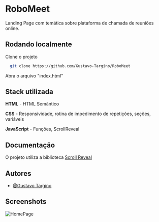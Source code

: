 
# RoboMeet

Landing Page com temática sobre plataforma de chamada de reuniões online.


## Rodando localmente

Clone o projeto

```bash
  git clone https://github.com/Gustavo-Targino/RoboMeet
```

Abra o arquivo "index.html"

## Stack utilizada

**HTML** - HTML Semântico

**CSS** - Responsividade, rotina de impedimento de repetições, seções, variáveis

**JavaScript** - Funções, ScrollReveal



## Documentação

O projeto utiliza a biblioteca [Scroll Reveal](https://scrollrevealjs.org/)


## Autores

- [@Gustavo Targino](https://www.github.com/gustavo-targino)


## Screenshots

![HomePage](https://i.ibb.co/XXLfCXB/landing-page-meet.gif)
